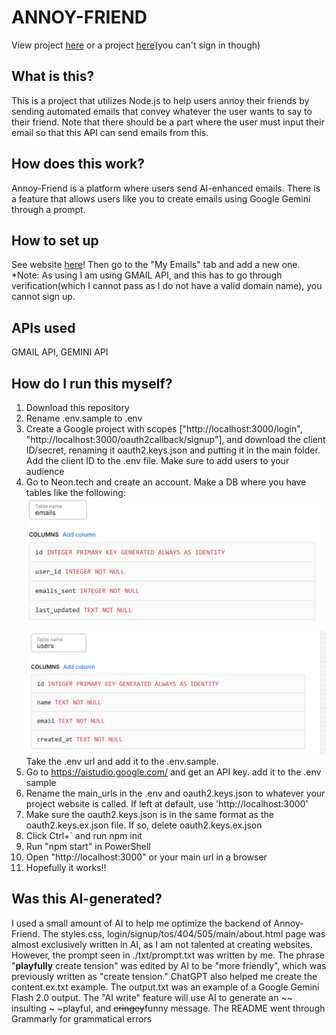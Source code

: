 # ANNOY-FRIEND

View project [here](https://youtu.be/_dqD4BFWDmA)
or a project [here](https://annoy-friend.onrender.com/)(you can't sign in though)
## What is this?
This is a project that utilizes Node.js to help users annoy their friends by sending automated emails that convey whatever the user wants to say to their friend. Note that there should be a part where the user must input their email so that this API can send emails from this. 

## How does this work?
Annoy-Friend is a platform where users send AI-enhanced emails. There is a feature that allows users like you to create emails using Google Gemini through a prompt. 

## How to set up
See website [here](https://annoy-friend.onrender.com/)! Then go to the "My Emails" tab and add a new one.
*Note: As using I am using GMAIL API, and this has to go through verification(which I cannot pass as I do not have a valid domain name), you cannot sign up. 

## APIs used
GMAIL API, GEMINI API

## How do I run this myself?
1. Download this repository
2. Rename .env.sample to .env
3. Create a Google project with scopes ["http://localhost:3000/login", "http://localhost:3000/oauth2callback/signup"], and download the client ID/secret, renaming it oauth2.keys.json and putting it in the main folder. Add the client ID to the .env file. Make sure to add users to your audience
4. Go to Neon.tech and create an account. Make a DB where you have tables like the following: 
![emails](./static/emails.png)
![users](./static/users.png)
Take the .env url and add it to the .env.sample. 
5. Go to https://aistudio.google.com/ and get an API key. add it to the .env sample
6. Rename the main_urls in the .env and oauth2.keys.json to whatever your project website is called. If left at default, use 'http://localhost:3000'
7. Make sure the oauth2.keys.json is in the same format as the oauth2.keys.ex.json file. If so, delete oauth2.keys.ex.json
8. Click Ctrl+` and run npm init
9. Run "npm start" in PowerShell
10. Open "http://localhost:3000" or your main url in a browser
11. Hopefully it works!!

## Was this AI-generated?
I used a small amount of AI to help me optimize the backend of Annoy-Friend. The styles.css, login/signup/tos/404/505/main/about.html page was almost exclusively written in AI, as I am not talented at creating websites. However, the prompt seen in ./txt/prompt.txt was written by me. The phrase "**playfully** create tension" was edited by AI to be "more friendly", which was previously written as "create tension." ChatGPT also helped me create the content.ex.txt example. The output.txt was an example of a Google Gemini Flash 2.0 output. The "AI write" feature will use AI to generate an ~~ insulting ~ ~playful, and ~~cringey~~funny message. The README went through Grammarly for grammatical errors